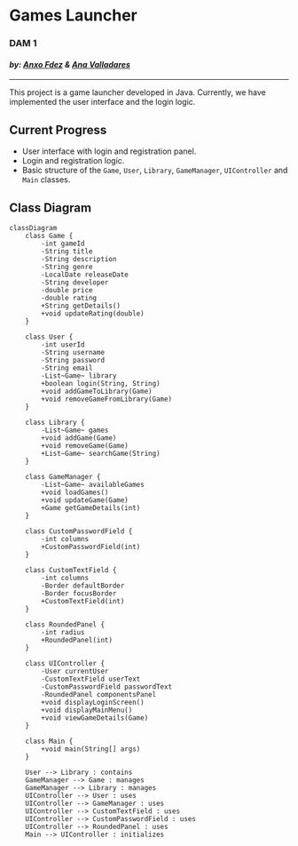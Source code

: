 # **Games Launcher**

### DAM 1

#### *by: [Anxo Fdez](https://github.com/Anx0Fdez) & [Ana Valladares](https://github.com/anavalladaresg)*

---

This project is a game launcher developed in Java. Currently, we have implemented the user interface and the login logic.

## Current Progress

- User interface with login and registration panel.
- Login and registration logic.
- Basic structure of the `Game`, `User`, `Library`, `GameManager`, `UIController` and `Main` classes.

## Class Diagram

```mermaid
classDiagram
    class Game {
        -int gameId
        -String title
        -String description
        -String genre
        -LocalDate releaseDate
        -String developer
        -double price
        -double rating
        +String getDetails()
        +void updateRating(double)
    }

    class User {
        -int userId
        -String username
        -String password
        -String email
        -List~Game~ library
        +boolean login(String, String)
        +void addGameToLibrary(Game)
        +void removeGameFromLibrary(Game)
    }

    class Library {
        -List~Game~ games
        +void addGame(Game)
        +void removeGame(Game)
        +List~Game~ searchGame(String)
    }

    class GameManager {
        -List~Game~ availableGames
        +void loadGames()
        +void updateGame(Game)
        +Game getGameDetails(int)
    }

    class CustomPasswordField {
        -int columns
        +CustomPasswordField(int)
    }

    class CustomTextField {
        -int columns
        -Border defaultBorder
        -Border focusBorder
        +CustomTextField(int)
    }

    class RoundedPanel {
        -int radius
        +RoundedPanel(int)
    }

    class UIController {
        -User currentUser
        -CustomTextField userText
        -CustomPasswordField passwordText
        -RoundedPanel componentsPanel
        +void displayLoginScreen()
        +void displayMainMenu()
        +void viewGameDetails(Game)
    }

    class Main {
        +void main(String[] args)
    }

    User --> Library : contains
    GameManager --> Game : manages
    GameManager --> Library : manages
    UIController --> User : uses
    UIController --> GameManager : uses
    UIController --> CustomTextField : uses
    UIController --> CustomPasswordField : uses
    UIController --> RoundedPanel : uses
    Main --> UIController : initializes
```